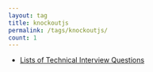 ```yaml
---
layout: tag
title: knockoutjs
permalink: /tags/knockoutjs/
count: 1
---
```


- [Lists of Technical Interview Questions](https://samirpaulb.github.io/blog-jekyll/posts/lists-of-technical-interview-questions/)
